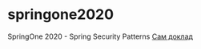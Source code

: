 # springone2020
SpringOne 2020 - Spring Security Patterns
[Сам доклад](https://youtu.be/xEnvAAhMGu4)
